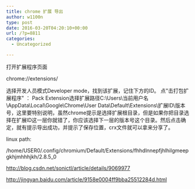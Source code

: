 ```yaml
---
title: chrome 扩展 导出
author: w1100n
type: post
date: 2016-03-20T04:20:10+00:00
url: /?p=8811
categories:
  - Uncategorized

---
```

打开扩展程序页面
  
chrome://extensions/
  
选择开发人员模式Developer mode，找到该扩展，记住下方的ID。 点"击打包扩展程序" ： Pack Extension选择扩展路径C:\Users\当前用户名\AppData\Local\Google\Chrome\User Data\Default\Extensions\扩展ID\版本号，这里要特别说明，虽然chrome提示是选择扩展根目录，但是如果你把目录选择在扩展ID这一层你就错了，你应该选择下一层的版本号这个目录。然后点击确定，就有提示导出成功，并提示了保存位置，crx文件就可以拿来分享了。

linux path:
  
/home/USER0/.config/chromium/Default/Extensions/fhhdlnnepfjhlhilgmeepgkhjmhhhjkh/2.8.5_0

http://blog.csdn.net/sonictl/article/details/9069977

http://jingyan.baidu.com/article/9158e0004ff9bba25512284d.html
